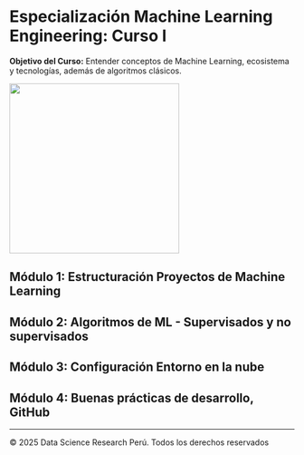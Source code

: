 
# Especialización Machine Learning Engineering: Curso I
**Objetivo del Curso:** Entender conceptos de Machine Learning, ecosistema y tecnologías, además de algoritmos clásicos.

<img src="https://ci3.googleusercontent.com/mail-sig/AIorK4zt6tOa3204Znd9u8YWMhVnZGy1TWuE7fovhJFzJFvFsfBrTb4F2vc6V99oNs0LODE1jmt1Nqo" width=300>


## Módulo 1: Estructuración Proyectos de Machine Learning
## Módulo 2: Algoritmos de ML - Supervisados y no supervisados
## Módulo 3: Configuración Entorno en la nube
## Módulo 4: Buenas prácticas de desarrollo, GitHub




------
© 2025 Data Science Research Perú. Todos los derechos reservados
